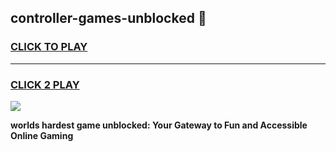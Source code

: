 
## controller-games-unblocked 👋
<h3>
<a href="https://premium.freeplayer.one?title=controller-games-unblocked&ref=14F">CLICK TO PLAY</a></h3>
<hr>

<h3>
<a href="https://premium.freeplayer.one?title=controller-games-unblocked&ref=14F">CLICK 2 PLAY</a>
  
</h3>

<a href="https://premium.freeplayer.one?title=controller-games-unblocked&ref=12F/"><img src="https://clearcache.store/games.png"></a>


**worlds hardest game unblocked: Your Gateway to Fun and Accessible Online Gaming**
